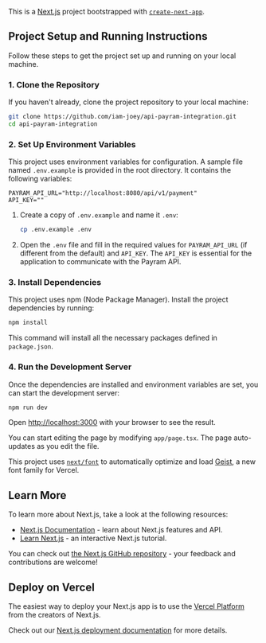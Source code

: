 This is a [Next.js](https://nextjs.org) project bootstrapped with [`create-next-app`](https://nextjs.org/docs/app/api-reference/cli/create-next-app).

## Project Setup and Running Instructions

Follow these steps to get the project set up and running on your local machine.

### 1. Clone the Repository

If you haven't already, clone the project repository to your local machine:

```bash
git clone https://github.com/iam-joey/api-payram-integration.git
cd api-payram-integration
```

### 2. Set Up Environment Variables

This project uses environment variables for configuration. A sample file named `.env.example` is provided in the root directory. It contains the following variables:

```
PAYRAM_API_URL="http://localhost:8080/api/v1/payment"
API_KEY=""
```

1.  Create a copy of `.env.example` and name it `.env`:
    ```bash
    cp .env.example .env
    ```
2.  Open the `.env` file and fill in the required values for `PAYRAM_API_URL` (if different from the default) and `API_KEY`. The `API_KEY` is essential for the application to communicate with the Payram API.

### 3. Install Dependencies

This project uses npm (Node Package Manager). Install the project dependencies by running:

```bash
npm install
```

This command will install all the necessary packages defined in `package.json`.

### 4. Run the Development Server

Once the dependencies are installed and environment variables are set, you can start the development server:

```bash
npm run dev
```

Open [http://localhost:3000](http://localhost:3000) with your browser to see the result.

You can start editing the page by modifying `app/page.tsx`. The page auto-updates as you edit the file.

This project uses [`next/font`](https://nextjs.org/docs/app/building-your-application/optimizing/fonts) to automatically optimize and load [Geist](https://vercel.com/font), a new font family for Vercel.

## Learn More

To learn more about Next.js, take a look at the following resources:

- [Next.js Documentation](https://nextjs.org/docs) - learn about Next.js features and API.
- [Learn Next.js](https://nextjs.org/learn) - an interactive Next.js tutorial.

You can check out [the Next.js GitHub repository](https://github.com/vercel/next.js) - your feedback and contributions are welcome!

## Deploy on Vercel

The easiest way to deploy your Next.js app is to use the [Vercel Platform](https://vercel.com/new?utm_medium=default-template&filter=next.js&utm_source=create-next-app&utm_campaign=create-next-app-readme) from the creators of Next.js.

Check out our [Next.js deployment documentation](https://nextjs.org/docs/app/building-your-application/deploying) for more details.
